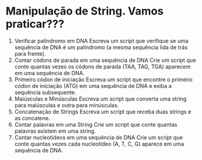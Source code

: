 # Manipulação de String. Vamos praticar???

1. Verificar palíndromo em DNA Escreva um script que verifique se uma sequência de DNA é um palíndromo (a mesma sequência lida de trás para frente).
2. Contar códons de parada em uma sequência de DNA Crie um script que conte quantas vezes os códons de parada (TAA, TAG, TGA) aparecem em uma sequência de DNA.
3. Primeiro códon de iniciação Escreva um script que encontre o primeiro códon de iniciação (ATG) em uma sequência de DNA e exiba a sequência subsequente.
4. Maiúsculas e Minúsculas Escreva um script que converta uma string para maiúsculas e outra para minúsculas.
5. Concatenação de Strings Escreva um script que receba duas strings e as concatene.
6. Contar palavras em uma String Crie um script que conte quantas palavras existem em uma string.
7. Contar nucleotídeos em uma sequência de DNA Crie um script que conte quantas vezes cada nucleotídeo (A, T, C, G) aparece em uma sequência de DNA.
